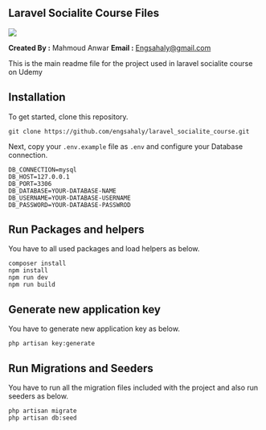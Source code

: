 ## Laravel Socialite Course Files

<img src="https://img-c.udemycdn.com/course/750x422/5402126_a0b3.jpg">

**Created By :** Mahmoud Anwar
**Email :** Engsahaly@gmail.com

This is the main readme file for the project used in laravel socialite course on Udemy

## Installation

To get started, clone this repository.

```
git clone https://github.com/engsahaly/laravel_socialite_course.git
```

Next, copy your `.env.example` file as `.env` and configure your Database connection.

```
DB_CONNECTION=mysql
DB_HOST=127.0.0.1
DB_PORT=3306
DB_DATABASE=YOUR-DATABASE-NAME
DB_USERNAME=YOUR-DATABASE-USERNAME
DB_PASSWORD=YOUR-DATABASE-PASSWROD
```

## Run Packages and helpers

You have to all used packages and load helpers as below.

```
composer install
npm install
npm run dev
npm run build
```

## Generate new application key

You have to generate new application key as below.

```
php artisan key:generate
```

## Run Migrations and Seeders

You have to run all the migration files included with the project and also run seeders as below.

```
php artisan migrate
php artisan db:seed
```

